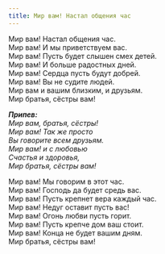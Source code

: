```yaml
---
title: Мир вам! Настал общения час
---
```


Мир вам! Настал общения час.  
Мир вам! И мы приветствуем вас.  
Мир вам! Пусть будет слышен смех детей.  
Мир вам! И больше радостных дней.  
Мир вам! Сердца пусть будут добрей.  
Мир вам! Вы не судите людей.  
Мир вам и вашим близким, и друзьям.  
Мир братья, сёстры вам!

*__Припев:__  
Мир вам, братья, сёстры!  
Мир вам! Так же просто  
Вы говорите всем друзьям.  
Мир вам! и с любовью  
Счастья и здоровья,  
Мир братья, сёстры вам!*

Мир вам! Мы говорим в этот час.  
Мир вам! Господь да будет средь вас.  
Мир вам! Пусть крепнет вера каждый час.  
Мир вам! Недуг оставит пусть вас!  
Мир вам! Огонь любви пусть горит.  
Мир вам! Пусть крепче дом ваш стоит.  
Мир вам! Конца не будет вашим дням.  
Мир братья, сёстры вам!
